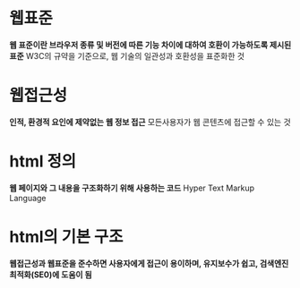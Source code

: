 # 웹표준
**웹 표준이란 브라우저 종류 및 버전에 따른 기능 차이에 대하여 호환이 가능하도록 제시된 표준**
W3C의 규약을 기준으로, 웹 기술의 일관성과 호환성을 표준화한 것

# 웹접근성
**인적, 환경적 요인에 제약없는 웹 정보 접근**
모든사용자가 웹 콘텐츠에 접근할 수 있는 것

# html 정의
**웹 페이지와 그 내용을 구조화하기 위해 사용하는 코드**
Hyper Text Markup Language

# html의 기본 구조
 <html>
	 <head>
		<meta charset = "utf-8">
		<title> 기본구조 </title>
	 </head>
	 <body>
	 </body>
 </html>

**웹접근성과 웹표준을 준수하면 사용자에게 접근이 용이하며, 유지보수가 쉽고, 검색엔진 최적화(SE0)에 도움이 됨**


